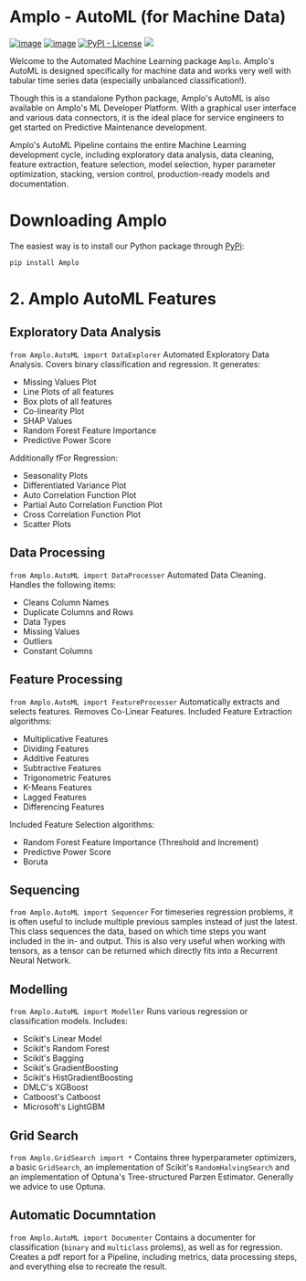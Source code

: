 # Amplo - AutoML (for Machine Data)
[![image](https://img.shields.io/pypi/v/amplo.svg)](https://pypi.python.org/pypi/amplo)
[![image](https://travis-ci.com/nielsuit227/AutoML.svg?token=CnXXBmk9Wj2AwwF6svhz&branch=main)](https://travis-ci.com/nielsuit227/AutoML.svg?token=CnXXBmk9Wj2AwwF6svhz&branch=main)
[![PyPI - License](https://img.shields.io/pypi/l/virtualenv?style=flat-square)](https://opensource.org/licenses/MIT)
[![](https://img.shields.io/badge/python-%3E%3D3.6%2C%3C4.0-blue)](https://pypi.org/project/amplo/)

Welcome to the Automated Machine Learning package `Amplo`. Amplo's AutoML is designed specifically for machine data and 
works very well with tabular time series data (especially unbalanced classification!).

Though this is a standalone Python package, Amplo's AutoML is also available on Amplo's ML Developer Platform. 
With a graphical user interface and various data connectors, it is the ideal place for service engineers to get started 
on Predictive Maintenance development. 

Amplo's AutoML Pipeline contains the entire Machine Learning development cycle, including exploratory data analysis, 
data cleaning, feature extraction, feature selection, model selection, hyper parameter optimization, stacking, 
version control, production-ready models and documentation. 

# Downloading Amplo
The easiest way is to install our Python package through [PyPi](https://pypi.org/project/amplo/):
```commandline
pip install Amplo
```

# 2. Amplo AutoML Features

## Exploratory Data Analysis
`from Amplo.AutoML import DataExplorer`
Automated Exploratory Data Analysis. Covers binary classification and regression.
It generates:
- Missing Values Plot
- Line Plots of all features
- Box plots of all features
- Co-linearity Plot
- SHAP Values
- Random Forest Feature Importance
- Predictive Power Score

Additionally fFor Regression:
- Seasonality Plots
- Differentiated Variance Plot
- Auto Correlation Function Plot
- Partial Auto Correlation Function Plot
- Cross Correlation Function Plot
- Scatter Plots

## Data Processing
`from Amplo.AutoML import DataProcesser`
Automated Data Cleaning. Handles the following items:
- Cleans Column Names
- Duplicate Columns and Rows
- Data Types
- Missing Values
- Outliers
- Constant Columns

## Feature Processing
`from Amplo.AutoML import FeatureProcesser`
Automatically extracts and selects features. Removes Co-Linear Features.
Included Feature Extraction algorithms:
- Multiplicative Features
- Dividing Features
- Additive Features
- Subtractive Features
- Trigonometric Features
- K-Means Features
- Lagged Features
- Differencing Features

Included Feature Selection algorithms:
- Random Forest Feature Importance (Threshold and Increment)
- Predictive Power Score
- Boruta

## Sequencing
`from Amplo.AutoML import Sequencer`
For timeseries regression problems, it is often useful to include multiple previous samples instead of just the latest. 
This class sequences the data, based on which time steps you want included in the in- and output. 
This is also very useful when working with tensors, as a tensor can be returned which directly fits into a Recurrent Neural Network. 

## Modelling
`from Amplo.AutoML import Modeller`
Runs various regression or classification models.
Includes:
- Scikit's Linear Model
- Scikit's Random Forest
- Scikit's Bagging
- Scikit's GradientBoosting
- Scikit's HistGradientBoosting
- DMLC's XGBoost
- Catboost's Catboost
- Microsoft's LightGBM

## Grid Search
`from Amplo.GridSearch import *`
Contains three hyperparameter optimizers, a basic `GridSearch`, an implementation of Scikit's `RandomHalvingSearch` and 
an implementation of Optuna's Tree-structured Parzen Estimator. Generally we advice to use Optuna.  

## Automatic Documntation
`from Amplo.AutoML import Documenter`
Contains a documenter for classification (`binary` and `multiclass` prolems), as well as for regression. 
Creates a pdf report for a Pipeline, including metrics, data processing steps, and everything else to recreate the result.


